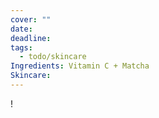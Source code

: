 ```yaml
---
cover: ""
date: 
deadline: 
tags:
  - todo/skincare
Ingredients: Vitamin C + Matcha
Skincare: 
---
```

!